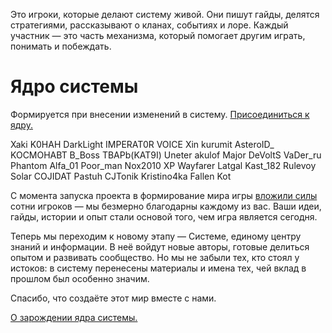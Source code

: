 Это игроки, которые делают систему живой. Они пишут гайды, делятся стратегиями, рассказывают о кланах, событиях и лоре. Каждый участник — это часть механизма, который помогает другим играть, понимать и побеждать.

# Ядро системы
Формируется при внесении изменений в систему.
[Присоединиться к ядру.](/sys/about/join)

Xaki
K0HAH
DarkLight
IMPERAT0R
VOICE
Xin
kurumit
AsteroID_
KOCMOHABT
B_Boss
TBAPb(KAT9I)
Uneter
akulof
Major
DeVoltS
VaDer_ru
Phantom
Alfa_01
Poor_man
Nox2010
XP
Wayfarer
Latgal
Kast_182
Rulevoy
Solar
COJIDAT
Pastuh
CJTonik
Kristino4ka
Fallen
Kot

С момента запуска проекта в формирование мира игры [вложили силы](/sys/about/roots) сотни игроков — мы безмерно благодарны каждому из вас. Ваши идеи, гайды, истории и опыт стали основой того, чем игра является сегодня.

Теперь мы переходим к новому этапу — Системе, единому центру знаний и информации. В неё войдут новые авторы, готовые делиться опытом и развивать сообщество. Но мы не забыли тех, кто стоял у истоков: в систему перенесены материалы и имена тех, чей вклад в прошлом был особенно значим.

Спасибо, что создаёте этот мир вместе с нами.

[О зарождении ядра системы.](/sys/about/roots)
